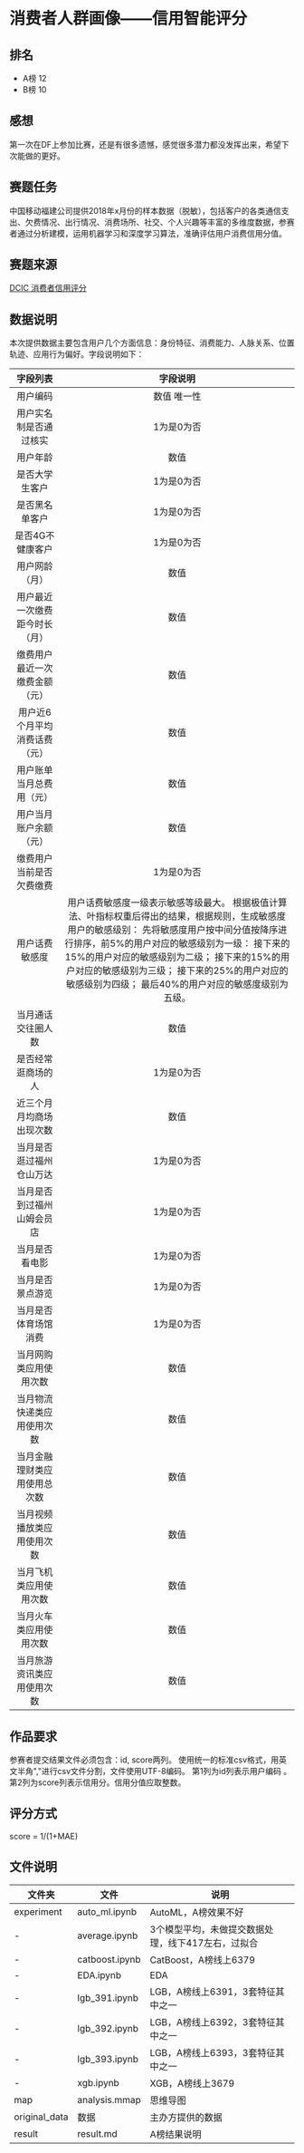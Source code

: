 # 消费者人群画像——信用智能评分
## 排名
- A榜  12
- B榜  10

## 感想
第一次在DF上参加比赛，还是有很多遗憾，感觉很多潜力都没发挥出来，希望下次能做的更好。

## 赛题任务
  中国移动福建公司提供2018年x月份的样本数据（脱敏），包括客户的各类通信支出、欠费情况、出行情况、消费场所、社交、个人兴趣等丰富的多维度数据，参赛者通过分析建模，运用机器学习和深度学习算法，准确评估用户消费信用分值。
  
## 赛题来源
[DCIC 消费者信用评分](https://www.datafountain.cn/competitions/337/details/rule)
  
## 数据说明
本次提供数据主要包含用户几个方面信息：身份特征、消费能力、人脉关系、位置轨迹、应用行为偏好。字段说明如下：

|            字段列表            |                           字段说明                           |
| :----------------------------: | :----------------------------------------------------------: |
|            用户编码            |                         数值 唯一性                          |
|     用户实名制是否通过核实     |                          1为是0为否                          |
|            用户年龄            |                             数值                             |
|         是否大学生客户         |                          1为是0为否                          |
|         是否黑名单客户         |                          1为是0为否                          |
|        是否4G不健康客户        |                          1为是0为否                          |
|         用户网龄（月）         |                             数值                             |
| 用户最近一次缴费距今时长（月） |                             数值                             |
| 缴费用户最近一次缴费金额（元） |                             数值                             |
| 用户近6个月平均消费话费（元）  |                             数值                             |
|    用户账单当月总费用（元）    |                             数值                             |
|     用户当月账户余额（元）     |                             数值                             |
|    缴费用户当前是否欠费缴费    |                          1为是0为否                          |
|         用户话费敏感度         | 用户话费敏感度一级表示敏感等级最大。 根据极值计算法、叶指标权重后得出的结果，根据规则，生成敏感度用户的敏感级别： 先将敏感度用户按中间分值按降序进行排序，前5%的用户对应的敏感级别为一级： 接下来的15%的用户对应的敏感级别为二级； 接下来的15%的用户对应的敏感级别为三级； 接下来的25%的用户对应的敏感级别为四级； 最后40%的用户对应的敏感度级别为五级。 |
|       当月通话交往圈人数       |                             数值                             |
|       是否经常逛商场的人       |                          1为是0为否                          |
|    近三个月月均商场出现次数    |                             数值                             |
|    当月是否逛过福州仓山万达    |                          1为是0为否                          |
|   当月是否到过福州山姆会员店   |                          1为是0为否                          |
|         当月是否看电影         |                          1为是0为否                          |
|        当月是否景点游览        |                          1为是0为否                          |
|      当月是否体育场馆消费      |                          1为是0为否                          |
|     当月网购类应用使用次数     |                             数值                             |
|   当月物流快递类应用使用次数   |                             数值                             |
|  当月金融理财类应用使用总次数  |                             数值                             |
|   当月视频播放类应用使用次数   |                             数值                             |
|     当月飞机类应用使用次数     |                             数值                             |
|     当月火车类应用使用次数     |                             数值                             |
|   当月旅游资讯类应用使用次数   |                             数值                             |


## 作品要求
参赛者提交结果文件必须包含：id, score两列。
使用统一的标准csv格式，用英文半角","进行csv文件分割，文件使用UTF-8编码。
第1列为id列表示用户编码 。
第2列为score列表示信用分。信用分值应取整数。

## 评分方式
score = 1/(1+MAE)

## 文件说明
| 文件夹        | 文件           | 说明                                               |
| ------------- | -------------- | -------------------------------------------------- |
| experiment    | auto_ml.ipynb  | AutoML，A榜效果不好                                |
| -             | average.ipynb  | 3个模型平均，未做提交数据处理，线下417左右，过拟合 |
| -             | catboost.ipynb | CatBoost，A榜线上6379                              |
| -             | EDA.ipynb      | EDA                                                |
| -             | lgb_391.ipynb  | LGB，A榜线上6391，3套特征其中之一                  |
| -             | lgb_392.ipynb  | LGB，A榜线上6392，3套特征其中之一                  |
| -             | lgb_393.ipynb  | LGB，A榜线上6393，3套特征其中之一                  |
| -             | xgb.ipynb      | XGB，A榜线上3679                                   |
| map           | analysis.mmap  | 思维导图                                           |
| original_data | 数据           | 主办方提供的数据                                   |
| result        | result.md      | A榜结果说明                                        |


